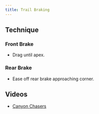 ```yaml
---
title: Trail Braking
---
```


## Technique

### Front Brake
- Drag until apex.

### Rear Brake
- Ease off rear brake approaching corner.

## Videos
- [Canyon Chasers](https://www.youtube.com/watch?v=gPE67XqGsV4)
